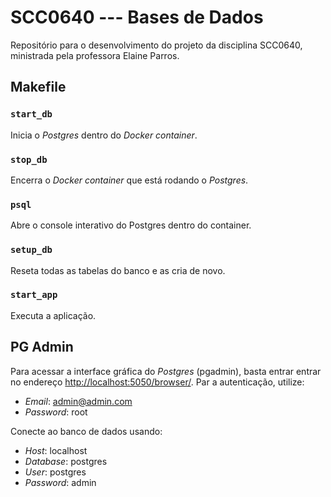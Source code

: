 # SCC0640 --- Bases de Dados

Repositório para o desenvolvimento do projeto da disciplina SCC0640, ministrada pela professora Elaine Parros.

## Makefile

### `start_db`

Inicia o *Postgres* dentro do *Docker container*.

### `stop_db`

Encerra o *Docker container* que está rodando o *Postgres*.

### `psql`

Abre o console interativo do Postgres dentro do container.

### `setup_db`

Reseta todas as tabelas do banco e as cria de novo.

### `start_app`

Executa a aplicação.

## PG Admin

Para acessar a interface gráfica do *Postgres* (pgadmin), basta entrar entrar no endereço [http://localhost:5050/browser/](http://localhost:5050/browser/). Par a autenticação, utilize:

- *Email*: admin@admin.com
- *Password*: root

Conecte ao banco de dados usando:

- *Host*: localhost
- *Database*: postgres
- *User*: postgres
- *Password*: admin

